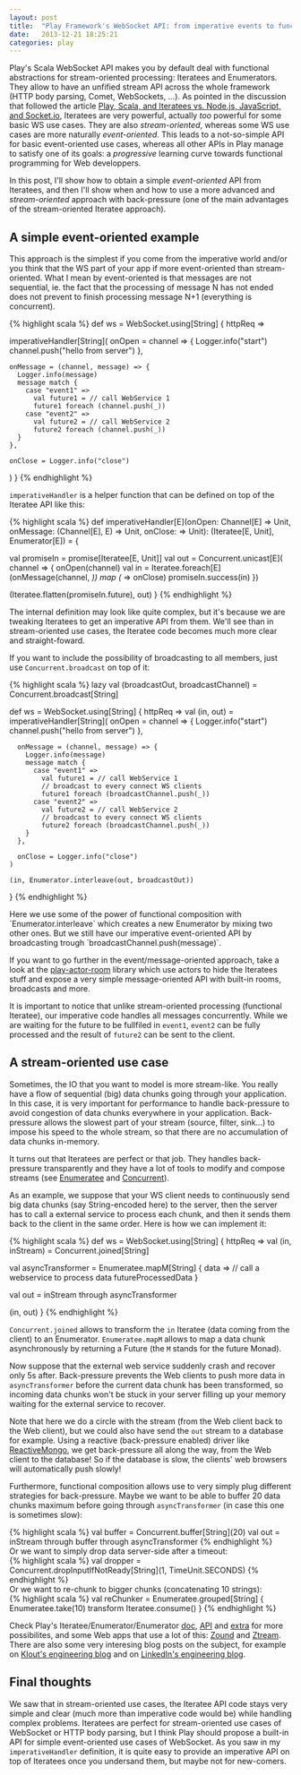 ```yaml
---
layout: post
title:  "Play Framework's WebSocket API: from imperative events to functional streams"
date:   2013-12-21 18:25:21
categories: play
---
```


Play's Scala WebSocket API makes you by default deal with functional abstractions for stream-oriented processing: Iteratees and Enumerators. They allow to have an unfified stream API across the whole framework (HTTP body parsing, Comet, WebSockets, ...). As pointed in the discussion that followed the article [Play, Scala, and Iteratees vs. Node.js, JavaScript, and Socket.io](http://brikis98.blogspot.fr/2013/11/play-scala-and-iteratees-vs-nodejs.html?m=1), Iteratees are very powerful, actually *too* powerful for some basic WS use cases. They are also *stream-oriented*, whereas some WS use cases are more naturally *event-oriented*. This leads to a not-so-simple API for basic event-oriented use cases, whereas all other APIs in Play manage to satisfy one of its goals: a *progressive* learning curve towards functional programming for Web developpers.

In this post, I'll show how to obtain a simple *event-oriented* API from Iteratees, and then I'll show when and how to use a more advanced and *stream-oriented* approach with back-pressure (one of the main advantages of the stream-oriented Iteratee approach).

## A simple event-oriented example
This approach is the simplest if you come from the imperative world and/or you think that the WS part of your app if more event-oriented than stream-oriented. What I mean by event-oriented is that messages are not sequential, ie. the fact that the processing of message N has not ended does not prevent to finish processing message N+1 (everything is concurrent).

<div class="code">
{% highlight scala %}
def ws = WebSocket.using[String] { httpReq =>

  imperativeHandler[String](
    onOpen = channel => {
      Logger.info("start")
      channel.push("hello from server")
    },
    
    onMessage = (channel, message) => {
      Logger.info(message)
      message match {
        case "event1" => 
          val future1 = // call WebService 1
          future1 foreach (channel.push(_))
        case "event2" =>
          val future2 = // call WebService 2
          future2 foreach (channel.push(_))
      }
    },
    
    onClose = Logger.info("close")
  )
}
{% endhighlight %}
</div>

`imperativeHandler` is a helper function that can be defined on top of the Iteratee API like this:
<div class="code">
{% highlight scala %}
def imperativeHandler[E](onOpen: Channel[E] => Unit, 
                         onMessage: (Channel[E], E) => Unit, 
                         onClose: => Unit): (Iteratee[E, Unit], Enumerator[E]) = {

  val promiseIn = promise[Iteratee[E, Unit]]
  val out = Concurrent.unicast[E]( channel => {
    onOpen(channel)
    val in = Iteratee.foreach[E](onMessage(channel, _)) map (_ => onClose) 
    promiseIn.success(in)
  })
      
  (Iteratee.flatten(promiseIn.future), out)
}
{% endhighlight %}
</div>

The internal definition may look like quite complex, but it's because we are tweaking Iteratees to get an imperative API from them. We'll see than in stream-oriented use cases, the Iteratee code becomes much more clear and straight-foward.

If you want to include the possibility of broadcasting to all members, just use `Concurrent.broadcast` on top of it:
<div class="code">
{% highlight scala %}
  lazy val (broadcastOut, broadcastChannel) = Concurrent.broadcast[String]

  def ws = WebSocket.using[String] { httpReq =>
    val (in, out) = imperativeHandler[String](
      onOpen = channel => {
        Logger.info("start")
        channel.push("hello from server")
      },
      
      onMessage = (channel, message) => {
        Logger.info(message)
        message match {
          case "event1" => 
            val future1 = // call WebService 1
            // broadcast to every connect WS clients
            future1 foreach (broadcastChannel.push(_))
          case "event2" =>
            val future2 = // call WebService 2
            // broadcast to every connect WS clients
            future2 foreach (broadcastChannel.push(_))
        }
      },
      
      onClose = Logger.info("close")
    )
    
    (in, Enumerator.interleave(out, broadcastOut))
  } 
{% endhighlight %}
</div>
Here we use some of the power of functional composition with `Enumerator.interleave` which creates a new Enumerator by mixing two other ones. But we still have our imperative event-oriented API by broadcasting trough `broadcastChannel.push(message)`.

If you want to go further in the event/message-oriented approach, take a look at the [play-actor-room](http://mandubian.com/2013/09/22/play-actor-room/) library which use actors to hide the Iteratees stuff and expose a very simple message-oriented API with built-in rooms, broadcasts and more.

It is important to notice that unlike stream-oriented processing (functional Iteratee), our imperative code handles all messages concurrently. While we are waiting for the future to be fullfiled in `event1`, `event2` can be fully processed and the result of `future2` can be sent to the client.

## A stream-oriented use case
Sometimes, the IO that you want to model is more stream-like. You really have a flow of sequential (big) data chunks going through your application. In this case, it is very important for performance to handle back-pressure to avoid congestion of data chunks everywhere in your application. Back-pressure allows the slowest part of your stream (source, filter, sink...) to impose his speed to the whole stream, so that there are no accumulation of data chunks in-memory.

It turns out that Iteratees are perfect or that job. They handles back-pressure transparently and they have a lot of tools to modify and compose streams (see [Enumeratee](http://www.playframework.com/documentation/2.2.x/api/scala/index.html#play.api.libs.iteratee.Enumeratee$) and [Concurrent](http://www.playframework.com/documentation/2.2.x/api/scala/index.html#play.api.libs.iteratee.Concurrent$)).

As an example, we suppose that your WS client needs to continuously send big data chunks (say String-encoded here) to the server, then the server has to call a external service to process each chunk, and then it sends them back to the client in the same order. Here is how we can implement it:

<div class="code">
{% highlight scala %}
def ws = WebSocket.using[String] { httpReq =>
  val (in, inStream) = Concurrent.joined[String]
  
  val asyncTransformer = Enumeratee.mapM[String] { data =>
    // call a webservice to process data
    futureProcessedData
  }

  val out = inStream through asyncTransformer
  
  (in, out)
}
{% endhighlight %}
</div>

`Concurrent.joined` allows to transform the `in` Iteratee (data coming from the client) to an Enumerator.
`Enumeratee.mapM` allows to map a data chunk asynchronously by returning a Future (the `M` stands for the future Monad).

Now suppose that the external web service suddenly crash and recover only 5s after. Back-pressure prevents the Web clients to push more data in `asyncTransformer` before the current data chunk has been transformed, so incoming data chunks won't be stuck in your server filling up your memory waiting for the external service to recover.

Note that here we do a circle with the stream (from the Web client back to the Web client), but we could also have send the `out` stream to a database for example. Using a reactive (back-pressure enabled) driver like [ReactiveMongo](http://reactivemongo.org/), we get back-pressure all along the way, from the Web client to the database! So if the database is slow, the clients' web browsers will automatically push slowly!

Furthermore, functional composition allows use to very simply plug different strategies for back-pressure. 
Maybe we want to be able to buffer 20 data chunks maximum before going through `asyncTransformer` (in case this one is sometimes slow):
<div class="code">
{% highlight scala %}
val buffer = Concurrent.buffer[String](20)
val out = inStream through buffer through asyncTransformer
{% endhighlight %}
</div>
Or we want to simply drop data server-side after a timeout:
<div class="code">
{% highlight scala %}
val dropper = Concurrent.dropInputIfNotReady[String](1, TimeUnit.SECONDS)
{% endhighlight %}
</div>
Or we want to re-chunk to bigger chunks (concatenating 10 strings):
<div class="code">
{% highlight scala %}
val reChunker = Enumeratee.grouped[String] {
  Enumeratee.take(10) transform Iteratee.consume()
} 
{% endhighlight %}
</div>

Check Play's Iteratee/Enumerator/Enumerator [doc](http://www.playframework.com/documentation/2.2.x/Iteratees), [API](http://www.playframework.com/documentation/2.2.x/api/scala/index.html#play.api.libs.iteratee.Enumeratee$) and [extra](https://github.com/jroper/play-iteratees-extras) for more possibilites, and some Web apps that use a lot of this: [Zound](http://greweb.me/2012/08/zound-a-playframework-2-audio-streaming-experiment-using-iteratees/) and [Ztream](https://github.com/atamborrino/ztream). There are also some very interesing blog posts on the subject, for example on [Klout's engineering blog](http://engineering.klout.com/2013/01/iteratees-in-big-data-at-klout/) and on [LinkedIn's engineering blog](http://engineering.linkedin.com/play/play-framework-democratizing-functional-programming-modern-web-programmers).

## Final thoughts
We saw that in stream-oriented use cases, the Iteratee API code stays very simple and clear (much more than imperative code would be) while handling complex problems. Iteratees are perfect for stream-oriented use cases of WebSocket or HTTP body parsing, but I think Play should propose a built-in API for simple event-oriented use cases of WebSocket. As you saw in my `
imperativeHandler` definition, it is quite easy to provide an imperative API on top of Iteratees once you undersand them, but maybe not for new-comers.

